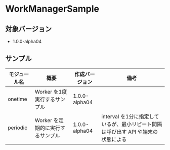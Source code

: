 # WorkManagerSample

## 対象バージョン

* 1.0.0-alpha04

## サンプル

| モジュール名 | 概要 | 作成バージョン | 備考 |
| - | - | - | - |
| onetime | Worker を1度実行するサンプル | 1.0.0-alpha04 | |
| periodic | Worker を定期的に実行するサンプル | 1.0.0-alpha04 | interval を1分に指定しているが、最小リピート間隔は呼び出す API や端末の状態による |
